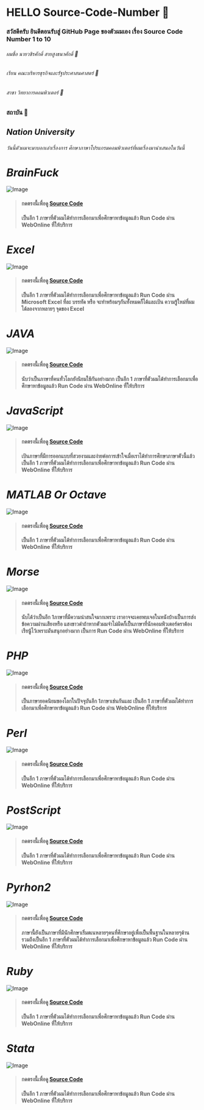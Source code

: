 # HELLO Source-Code-Number &#x1F537;
### สวัสดีครับ ยินดีตอนรับสู่ GitHub Page ของตัวผมเอง เรื่อง  Source Code Number 1 to 10

###### ผมชื่อ นายวชิรศักดิ์ สายสูงธนาศักดิ์   &#x1F537;
###### เรียน คณะบริหารธุรกิจและรัฐประศาสนศาสตร์  &#x1F537;
###### สาขา วิทยาการคอมพิวเตอร์   &#x1F537;
### สถาบัน   &#x1F537;
## _Nation University_ 
###### วันนี้ตัวผมจะมาบอกเล่าเรื่องการ ศึกษาภาษาโปรแกรมคอมพิวเตอร์ที่ผมเรื่องมานำเสนอในวันนี้
  
  # _BrainFuck_
  ![Image](https://raw.githubusercontent.com/fulkkie24/Source-Code-Number-1-to-10-/master/BrainFuck/BrainFuck.png)
> #### กดตรงนี้เพื่อดู [Source Code ](https://github.com/fulkkie24/Source-Code-Number-1-to-10-/blob/master/BrainFuck/BrainFuck.txt)
> #### เป็นอีก 1 ภาษาที่ตัวผมได้ทำการเลือกมาเพื่อศึกษาหาข้อมูลแล้ว Run Code ผ่าน WebOnline ที่ให้บริการ

  # _Excel_
  ![Image](https://raw.githubusercontent.com/fulkkie24/Source-Code-Number-1-to-10-/master/Excel/Excel.png)
> #### กดตรงนี้เพื่อดู [Source Code ](https://github.com/fulkkie24/Source-Code-Number-1-to-10-/blob/master/Excel/Excel.txt)
> #### เป็นอีก 1 ภาษาที่ตัวผมได้ทำการเลือกมาเพื่อศึกษาหาข้อมูลแล้ว Run Code ผ่าน Microsoft Excel ที่ละ บรรทัด หรือ จะทำพร้อมๆกันทั้งหมดก็ได้และเป้น ความรู้ใหม่ที่ผมได้ลองจากหลายๆ จุดของ Excel

  # _JAVA_
  ![Image](https://raw.githubusercontent.com/fulkkie24/Source-Code-Number-1-to-10-/master/JAVA/java.png)
> #### กดตรงนี้เพื่อดู [Source Code ](https://github.com/fulkkie24/Source-Code-Number-1-to-10-/blob/master/JAVA/java.txt)
> #### นับว่าเป็นภาษาที่คนทั่วโลกยังนิยมใช้กันอย่างมาก เป็นอีก 1 ภาษาที่ตัวผมได้ทำการเลือกมาเพื่อศึกษาหาข้อมูลแล้ว Run Code ผ่าน WebOnline ที่ให้บริการ

 # _JavaScript_
  ![Image](https://raw.githubusercontent.com/fulkkie24/Source-Code-Number-1-to-10-/master/JS/JS.png)
> #### กดตรงนี้เพื่อดู [Source Code ](https://github.com/fulkkie24/Source-Code-Number-1-to-10-/blob/master/JS/JS.txt)
> #### เป้นภาษาที่มีการออกแบบที่สวยงามและง่ายต่อการเข้าใจเมื่อเราได้ทำการศึกษาภาษาตัวนี้แล้ว เป็นอีก 1 ภาษาที่ตัวผมได้ทำการเลือกมาเพื่อศึกษาหาข้อมูลแล้ว Run Code ผ่าน WebOnline ที่ให้บริการ

# _MATLAB Or Octave_
  ![Image](https://raw.githubusercontent.com/fulkkie24/Source-Code-Number-1-to-10-/master/MATLABOctave/MATLAB%20Octave.png)
> #### กดตรงนี้เพื่อดู [Source Code ](https://github.com/fulkkie24/Source-Code-Number-1-to-10-/blob/master/MATLABOctave/MATLABOctave.txt)
> #### เป็นอีก 1 ภาษาที่ตัวผมได้ทำการเลือกมาเพื่อศึกษาหาข้อมูลแล้ว Run Code ผ่าน WebOnline ที่ให้บริการ

# _Morse_
  ![Image](https://raw.githubusercontent.com/fulkkie24/Source-Code-Number-1-to-10-/master/Morse/Morse.png)
> #### กดตรงนี้เพื่อดู [Source Code ](https://github.com/fulkkie24/Source-Code-Number-1-to-10-/blob/master/Morse/Morse.txt)
> #### นับได้ว่าเป็นอีก 1ภาษาที่มีความน่าสนใจมากเพราะ เราอาจจะเคยพบเจอในหนังบ้างเป็นการส่งข้อความผ่านเสียงหรือ แสงขาวดำถ้าหากตัวผมจำไม่ผิดก็เป็นภาษาที่นักคอมพิวเตอร์ดราต้องเรียนู้ไว้เพราะมันสนุกอย่างมาก เป็นการ Run Code ผ่าน WebOnline ที่ให้บริการ 

# _PHP_
  ![Image](https://raw.githubusercontent.com/fulkkie24/Source-Code-Number-1-to-10-/master/PHP/PHP.png)
> #### กดตรงนี้เพื่อดู [Source Code ](https://github.com/fulkkie24/Source-Code-Number-1-to-10-/blob/master/PHP/PHP.txt)
> #### เป็นภาษายอดนิยมของโลกในปัจจุบันอีก 1ภาษาเช่นกันและ เป็นอีก 1 ภาษาที่ตัวผมได้ทำการเลือกมาเพื่อศึกษาหาข้อมูลแล้ว Run Code ผ่าน WebOnline ที่ให้บริการ 

# _Perl_
  ![Image](https://raw.githubusercontent.com/fulkkie24/Source-Code-Number-1-to-10-/master/Perl/Perl.png)
> #### กดตรงนี้เพื่อดู [Source Code ](https://github.com/fulkkie24/Source-Code-Number-1-to-10-/blob/master/Perl/perl.txt)
> #### เป็นอีก 1 ภาษาที่ตัวผมได้ทำการเลือกมาเพื่อศึกษาหาข้อมูลแล้ว Run Code ผ่าน WebOnline ที่ให้บริการ

# _PostScript_
  ![Image](https://raw.githubusercontent.com/fulkkie24/Source-Code-Number-1-to-10-/master/PostScript/PSt.png)
> #### กดตรงนี้เพื่อดู [Source Code ](https://github.com/fulkkie24/Source-Code-Number-1-to-10-/blob/master/PostScript/PsotScript.txt)
> #### เป็นอีก 1 ภาษาที่ตัวผมได้ทำการเลือกมาเพื่อศึกษาหาข้อมูลแล้ว Run Code ผ่าน WebOnline ที่ให้บริการ

# _Pyrhon2_
  ![Image](https://raw.githubusercontent.com/fulkkie24/Source-Code-Number-1-to-10-/master/Pyrhon2/Python2.png)
> #### กดตรงนี้เพื่อดู [Source Code ](https://github.com/fulkkie24/Source-Code-Number-1-to-10-/blob/master/Pyrhon2/Python2.txt)
> #### ภาษานี้ยังเป็นภาษาที่มีนักศึกษาเริ่มตเนหลายๆคนที่ศึกษาอยู่เพื่อเป็นพื้นฐานในหลายๆด้าน รวมถึงเป็นอีก 1 ภาษาที่ตัวผมได้ทำการเลือกมาเพื่อศึกษาหาข้อมูลแล้ว Run Code ผ่าน WebOnline ที่ให้บริการ

# _Ruby_
  ![Image](https://raw.githubusercontent.com/fulkkie24/Source-Code-Number-1-to-10-/master/Ruby/Ruby.png)
> #### กดตรงนี้เพื่อดู [Source Code ](https://github.com/fulkkie24/Source-Code-Number-1-to-10-/blob/master/Ruby/Ruby.txt)
> #### เป็นอีก 1 ภาษาที่ตัวผมได้ทำการเลือกมาเพื่อศึกษาหาข้อมูลแล้ว Run Code ผ่าน WebOnline ที่ให้บริการ

# _Stata_
  ![Image](https://raw.githubusercontent.com/fulkkie24/Source-Code-Number-1-to-10-/master/Stata/Stata.png)
> #### กดตรงนี้เพื่อดู [Source Code ](https://github.com/fulkkie24/Source-Code-Number-1-to-10-/blob/master/Stata/Stata.txt)
> #### เป็นอีก 1 ภาษาที่ตัวผมได้ทำการเลือกมาเพื่อศึกษาหาข้อมูลแล้ว Run Code ผ่าน WebOnline ที่ให้บริการ

